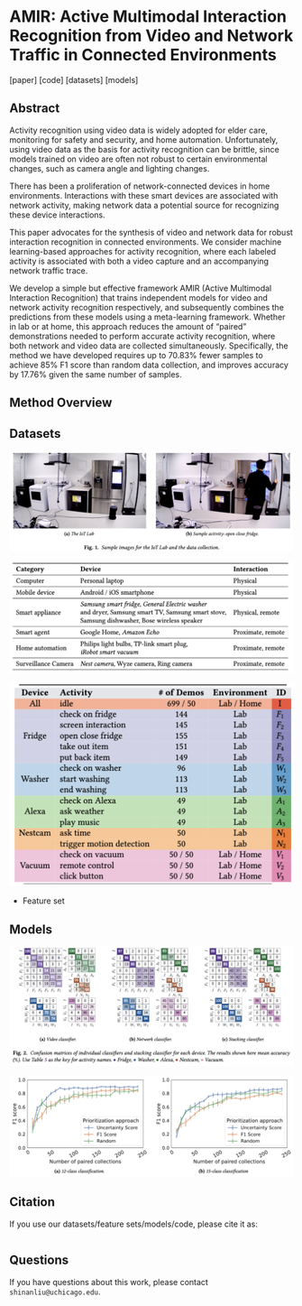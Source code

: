 # AMIR: Active Multimodal Interaction Recognition from Video and Network Traffic in Connected Environments

[paper] [code] [datasets] [models]

## Abstract

Activity recognition using video data is widely adopted for elder care, monitoring for safety and security, and home automation. Unfortunately, using video data as the basis for activity recognition can be brittle, since models trained on video are often not robust to certain environmental changes, such as camera angle and lighting changes. 

There has been a proliferation of network-connected devices in home environments. Interactions with these smart devices are associated with network activity, making network data a potential source for recognizing these device interactions. 

This paper advocates for the synthesis of video and network data for robust interaction recognition in connected environments. We consider machine learning-based approaches for activity recognition, where each labeled activity is associated with both a video capture and an accompanying network traffic trace. 

We develop a simple but effective framework AMIR (Active Multimodal Interaction Recognition) that trains independent models for video and network activity recognition respectively, and subsequently combines the predictions from these models using a meta-learning framework. Whether in lab or at home, this approach reduces the amount of “paired” demonstrations needed to perform accurate activity recognition, where both network and video data are collected simultaneously. Specifically, the method we have developed requires up to 70.83% fewer samples to achieve 85% F1 score than random data collection, and improves accuracy by 17.76% given the same number of samples.

## Method Overview


## Datasets
![The IoT Lab.](assets/imgs/iotlab.png)

![Devices.](assets/imgs/device.png)

![Activities.](assets/imgs/activity.png)

* Feature set

## Models

![](assets/imgs/confusion.png)

![](assets/imgs/prioritization.png)


## Citation

If you use our datasets/feature sets/models/code, please cite it as:

```markdown


```

## Questions 

If you have questions about this work, please contact `shinanliu@uchicago.edu`.

